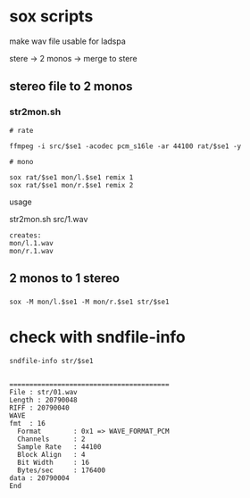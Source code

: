 # sox scripts

make wav file usable for ladspa

stere -> 2 monos -> merge to stere

## stereo file to 2 monos
### str2mon.sh
```
# rate

ffmpeg -i src/$se1 -acodec pcm_s16le -ar 44100 rat/$se1 -y

# mono

sox rat/$se1 mon/l.$se1 remix 1
sox rat/$se1 mon/r.$se1 remix 2
```

usage

str2mon.sh src/1.wav 

```
creates:
mon/l.1.wav
mon/r.1.wav
```

## 2 monos to 1 stereo
### 
```
sox -M mon/l.$se1 -M mon/r.$se1 str/$se1
```

# check with sndfile-info

```
sndfile-info str/$se1


========================================
File : str/01.wav
Length : 20790048
RIFF : 20790040
WAVE
fmt  : 16
  Format        : 0x1 => WAVE_FORMAT_PCM
  Channels      : 2
  Sample Rate   : 44100
  Block Align   : 4
  Bit Width     : 16
  Bytes/sec     : 176400
data : 20790004
End
```